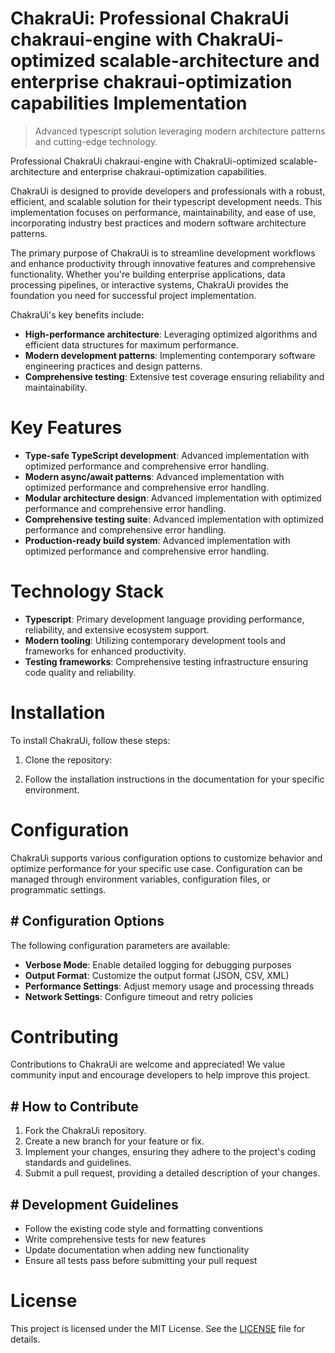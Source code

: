 <!-- fallback_ChakraUi_20251001232354_10632 -->

# ChakraUi: Professional ChakraUi chakraui-engine with ChakraUi-optimized scalable-architecture and enterprise chakraui-optimization capabilities Implementation
> Advanced typescript solution leveraging modern architecture patterns and cutting-edge technology.

Professional ChakraUi chakraui-engine with ChakraUi-optimized scalable-architecture and enterprise chakraui-optimization capabilities.

ChakraUi is designed to provide developers and professionals with a robust, efficient, and scalable solution for their typescript development needs. This implementation focuses on performance, maintainability, and ease of use, incorporating industry best practices and modern software architecture patterns.

The primary purpose of ChakraUi is to streamline development workflows and enhance productivity through innovative features and comprehensive functionality. Whether you're building enterprise applications, data processing pipelines, or interactive systems, ChakraUi provides the foundation you need for successful project implementation.

ChakraUi's key benefits include:

* **High-performance architecture**: Leveraging optimized algorithms and efficient data structures for maximum performance.
* **Modern development patterns**: Implementing contemporary software engineering practices and design patterns.
* **Comprehensive testing**: Extensive test coverage ensuring reliability and maintainability.

# Key Features

* **Type-safe TypeScript development**: Advanced implementation with optimized performance and comprehensive error handling.
* **Modern async/await patterns**: Advanced implementation with optimized performance and comprehensive error handling.
* **Modular architecture design**: Advanced implementation with optimized performance and comprehensive error handling.
* **Comprehensive testing suite**: Advanced implementation with optimized performance and comprehensive error handling.
* **Production-ready build system**: Advanced implementation with optimized performance and comprehensive error handling.

# Technology Stack

* **Typescript**: Primary development language providing performance, reliability, and extensive ecosystem support.
* **Modern tooling**: Utilizing contemporary development tools and frameworks for enhanced productivity.
* **Testing frameworks**: Comprehensive testing infrastructure ensuring code quality and reliability.

# Installation

To install ChakraUi, follow these steps:

1. Clone the repository:


2. Follow the installation instructions in the documentation for your specific environment.

# Configuration

ChakraUi supports various configuration options to customize behavior and optimize performance for your specific use case. Configuration can be managed through environment variables, configuration files, or programmatic settings.

## # Configuration Options

The following configuration parameters are available:

* **Verbose Mode**: Enable detailed logging for debugging purposes
* **Output Format**: Customize the output format (JSON, CSV, XML)
* **Performance Settings**: Adjust memory usage and processing threads
* **Network Settings**: Configure timeout and retry policies

# Contributing

Contributions to ChakraUi are welcome and appreciated! We value community input and encourage developers to help improve this project.

## # How to Contribute

1. Fork the ChakraUi repository.
2. Create a new branch for your feature or fix.
3. Implement your changes, ensuring they adhere to the project's coding standards and guidelines.
4. Submit a pull request, providing a detailed description of your changes.

## # Development Guidelines

* Follow the existing code style and formatting conventions
* Write comprehensive tests for new features
* Update documentation when adding new functionality
* Ensure all tests pass before submitting your pull request

# License

This project is licensed under the MIT License. See the [LICENSE](https://github.com/Willysc10/ChakraUi/blob/main/LICENSE) file for details.
